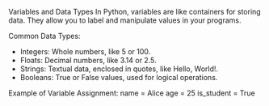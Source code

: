 Variables and Data Types
In Python, variables are like containers for storing data.
They allow you to label and manipulate values in your programs.

Common Data Types:
- Integers: Whole numbers, like 5 or 100.
- Floats: Decimal numbers, like 3.14 or 2.5.
- Strings: Textual data, enclosed in quotes, like Hello, World!.
- Booleans: True or False values, used for logical operations.

Example of Variable Assignment:
name = Alice
age = 25
is_student = True

